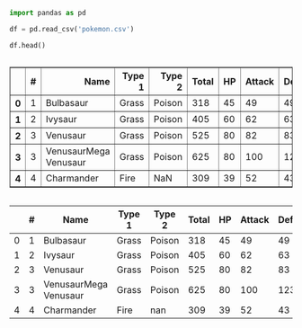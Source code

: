 

```python
import pandas as pd
```


```python
df = pd.read_csv('pokemon.csv')

df.head()
```




<div style="overflow-x:auto;">
    <table border="1" class="dataframe">
      <thead>
        <tr style="text-align: right;">
          <th></th>
          <th>#</th>
          <th>Name</th>
          <th>Type 1</th>
          <th>Type 2</th>
          <th>Total</th>
          <th>HP</th>
          <th>Attack</th>
          <th>Defense</th>
          <th>Sp. Atk</th>
          <th>Sp. Def</th>
          <th>Speed</th>
          <th>Generation</th>
          <th>Legendary</th>
        </tr>
      </thead>
      <tbody>
        <tr>
          <th>0</th>
          <td>1</td>
          <td>Bulbasaur</td>
          <td>Grass</td>
          <td>Poison</td>
          <td>318</td>
          <td>45</td>
          <td>49</td>
          <td>49</td>
          <td>65</td>
          <td>65</td>
          <td>45</td>
          <td>1</td>
          <td>False</td>
        </tr>
        <tr>
          <th>1</th>
          <td>2</td>
          <td>Ivysaur</td>
          <td>Grass</td>
          <td>Poison</td>
          <td>405</td>
          <td>60</td>
          <td>62</td>
          <td>63</td>
          <td>80</td>
          <td>80</td>
          <td>60</td>
          <td>1</td>
          <td>False</td>
        </tr>
        <tr>
          <th>2</th>
          <td>3</td>
          <td>Venusaur</td>
          <td>Grass</td>
          <td>Poison</td>
          <td>525</td>
          <td>80</td>
          <td>82</td>
          <td>83</td>
          <td>100</td>
          <td>100</td>
          <td>80</td>
          <td>1</td>
          <td>False</td>
        </tr>
        <tr>
          <th>3</th>
          <td>3</td>
          <td>VenusaurMega Venusaur</td>
          <td>Grass</td>
          <td>Poison</td>
          <td>625</td>
          <td>80</td>
          <td>100</td>
          <td>123</td>
          <td>122</td>
          <td>120</td>
          <td>80</td>
          <td>1</td>
          <td>False</td>
        </tr>
        <tr>
          <th>4</th>
          <td>4</td>
          <td>Charmander</td>
          <td>Fire</td>
          <td>NaN</td>
          <td>309</td>
          <td>39</td>
          <td>52</td>
          <td>43</td>
          <td>60</td>
          <td>50</td>
          <td>65</td>
          <td>1</td>
          <td>False</td>
        </tr>
      </tbody>
    </table>
</div>

|    |   # | Name                  | Type 1   | Type 2   |   Total |   HP |   Attack |   Defense |   Sp. Atk |   Sp. Def |   Speed |   Generation | Legendary   |
|----|-----|-----------------------|----------|----------|---------|------|----------|-----------|-----------|-----------|---------|--------------|-------------|
|  0 |   1 | Bulbasaur             | Grass    | Poison   |     318 |   45 |       49 |        49 |        65 |        65 |      45 |            1 | False       |
|  1 |   2 | Ivysaur               | Grass    | Poison   |     405 |   60 |       62 |        63 |        80 |        80 |      60 |            1 | False       |
|  2 |   3 | Venusaur              | Grass    | Poison   |     525 |   80 |       82 |        83 |       100 |       100 |      80 |            1 | False       |
|  3 |   3 | VenusaurMega Venusaur | Grass    | Poison   |     625 |   80 |      100 |       123 |       122 |       120 |      80 |            1 | False       |
|  4 |   4 | Charmander            | Fire     | nan      |     309 |   39 |       52 |        43 |        60 |        50 |      65 |            1 | False       |
